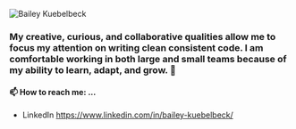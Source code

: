 ![Bailey Kuebelbeck](https://user-images.githubusercontent.com/71611929/144115029-374d979b-c318-430f-9fca-3ff6f6bce0ee.png)

### My creative, curious, and collaborative qualities allow me to focus my attention on writing clean consistent code. I am comfortable working in both large and small teams because of my ability to learn, adapt, and grow. 👋

#### 📫 How to reach me: ...
* LinkedIn https://www.linkedin.com/in/bailey-kuebelbeck/

<!--
**baileykue/baileykue** is a ✨ _special_ ✨ repository because its `README.md` (this file) appears on your GitHub profile.

Here are some ideas to get you started:

- 🔭 I’m currently working on ...
- 🌱 I’m currently learning ...
- 👯 I’m looking to collaborate on ...
- 🤔 I’m looking for help with ...
- 💬 Ask me about ...
- 😄 Pronouns: ...
- ⚡ Fun fact: ...
-->

